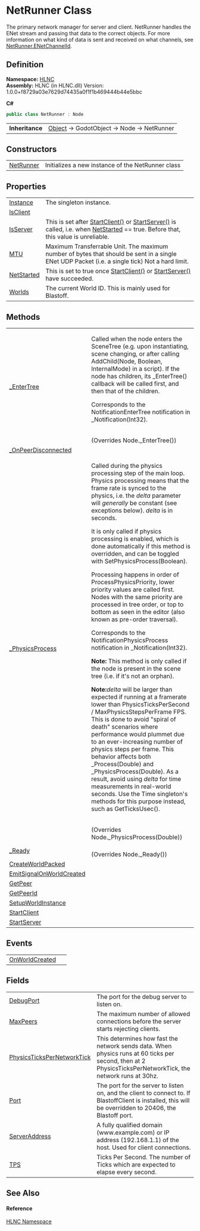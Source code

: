 # NetRunner Class


The primary network manager for server and client. NetRunner handles the ENet stream and passing that data to the correct objects. For more information on what kind of data is sent and received on what channels, see <a href="T_HLNC_NetRunner_ENetChannelId">NetRunner.ENetChannelId</a>.



## Definition
**Namespace:** <a href="N_HLNC">HLNC</a>  
**Assembly:** HLNC (in HLNC.dll) Version: 1.0.0+f8729a03e7629d74435a0f1f1b469444b44e5bbc

**C#**
``` C#
public class NetRunner : Node
```

<table><tr><td><strong>Inheritance</strong></td><td><a href="https://learn.microsoft.com/dotnet/api/system.object" target="_blank" rel="noopener noreferrer">Object</a>  →  GodotObject  →  Node  →  NetRunner</td></tr>
</table>



## Constructors
<table>
<tr>
<td><a href="M_HLNC_NetRunner__ctor">NetRunner</a></td>
<td>Initializes a new instance of the NetRunner class</td></tr>
</table>

## Properties
<table>
<tr>
<td><a href="P_HLNC_NetRunner_Instance">Instance</a></td>
<td>The singleton instance.</td></tr>
<tr>
<td><a href="P_HLNC_NetRunner_IsClient">IsClient</a></td>
<td> </td></tr>
<tr>
<td><a href="P_HLNC_NetRunner_IsServer">IsServer</a></td>
<td>This is set after <a href="M_HLNC_NetRunner_StartClient">StartClient()</a> or <a href="M_HLNC_NetRunner_StartServer">StartServer()</a> is called, i.e. when <a href="P_HLNC_NetRunner_NetStarted">NetStarted</a> == true. Before that, this value is unreliable.</td></tr>
<tr>
<td><a href="P_HLNC_NetRunner_MTU">MTU</a></td>
<td>Maximum Transferrable Unit. The maximum number of bytes that should be sent in a single ENet UDP Packet (i.e. a single tick) Not a hard limit.</td></tr>
<tr>
<td><a href="P_HLNC_NetRunner_NetStarted">NetStarted</a></td>
<td>This is set to true once <a href="M_HLNC_NetRunner_StartClient">StartClient()</a> or <a href="M_HLNC_NetRunner_StartServer">StartServer()</a> have succeeded.</td></tr>
<tr>
<td><a href="P_HLNC_NetRunner_Worlds">Worlds</a></td>
<td>The current World ID. This is mainly used for Blastoff.</td></tr>
</table>

## Methods
<table>
<tr>
<td><a href="M_HLNC_NetRunner__EnterTree">_EnterTree</a></td>
<td><p>Called when the node enters the SceneTree (e.g. upon instantiating, scene changing, or after calling AddChild(Node, Boolean, InternalMode) in a script). If the node has children, its _EnterTree() callback will be called first, and then that of the children.</p><p>

Corresponds to the NotificationEnterTree notification in _Notification(Int32).</p><br />(Overrides Node._EnterTree())</td></tr>
<tr>
<td><a href="M_HLNC_NetRunner__OnPeerDisconnected">_OnPeerDisconnected</a></td>
<td> </td></tr>
<tr>
<td><a href="M_HLNC_NetRunner__PhysicsProcess">_PhysicsProcess</a></td>
<td><p>Called during the physics processing step of the main loop. Physics processing means that the frame rate is synced to the physics, i.e. the <em>delta</em> parameter will <em>generally</em> be constant (see exceptions below). <em>delta</em> is in seconds.</p><p>

It is only called if physics processing is enabled, which is done automatically if this method is overridden, and can be toggled with SetPhysicsProcess(Boolean).</p><p>

Processing happens in order of ProcessPhysicsPriority, lower priority values are called first. Nodes with the same priority are processed in tree order, or top to bottom as seen in the editor (also known as pre-order traversal).</p><p>

Corresponds to the NotificationPhysicsProcess notification in _Notification(Int32).</p><p><b>

Note:</b> This method is only called if the node is present in the scene tree (i.e. if it's not an orphan).</p><p><b>

Note:</b><em>delta</em> will be larger than expected if running at a framerate lower than PhysicsTicksPerSecond / MaxPhysicsStepsPerFrame FPS. This is done to avoid "spiral of death" scenarios where performance would plummet due to an ever-increasing number of physics steps per frame. This behavior affects both _Process(Double) and _PhysicsProcess(Double). As a result, avoid using <em>delta</em> for time measurements in real-world seconds. Use the Time singleton's methods for this purpose instead, such as GetTicksUsec().</p><br />(Overrides Node._PhysicsProcess(Double))</td></tr>
<tr>
<td><a href="M_HLNC_NetRunner__Ready">_Ready</a></td>
<td><br />(Overrides Node._Ready())</td></tr>
<tr>
<td><a href="M_HLNC_NetRunner_CreateWorldPacked">CreateWorldPacked</a></td>
<td> </td></tr>
<tr>
<td><a href="M_HLNC_NetRunner_EmitSignalOnWorldCreated">EmitSignalOnWorldCreated</a></td>
<td> </td></tr>
<tr>
<td><a href="M_HLNC_NetRunner_GetPeer">GetPeer</a></td>
<td> </td></tr>
<tr>
<td><a href="M_HLNC_NetRunner_GetPeerId">GetPeerId</a></td>
<td> </td></tr>
<tr>
<td><a href="M_HLNC_NetRunner_SetupWorldInstance">SetupWorldInstance</a></td>
<td> </td></tr>
<tr>
<td><a href="M_HLNC_NetRunner_StartClient">StartClient</a></td>
<td> </td></tr>
<tr>
<td><a href="M_HLNC_NetRunner_StartServer">StartServer</a></td>
<td> </td></tr>
</table>

## Events
<table>
<tr>
<td><a href="E_HLNC_NetRunner_OnWorldCreated">OnWorldCreated</a></td>
<td> </td></tr>
</table>

## Fields
<table>
<tr>
<td><a href="F_HLNC_NetRunner_DebugPort">DebugPort</a></td>
<td>The port for the debug server to listen on.</td></tr>
<tr>
<td><a href="F_HLNC_NetRunner_MaxPeers">MaxPeers</a></td>
<td>The maximum number of allowed connections before the server starts rejecting clients.</td></tr>
<tr>
<td><a href="F_HLNC_NetRunner_PhysicsTicksPerNetworkTick">PhysicsTicksPerNetworkTick</a></td>
<td>This determines how fast the network sends data. When physics runs at 60 ticks per second, then at 2 PhysicsTicksPerNetworkTick, the network runs at 30hz.</td></tr>
<tr>
<td><a href="F_HLNC_NetRunner_Port">Port</a></td>
<td>The port for the server to listen on, and the client to connect to. If BlastoffClient is installed, this will be overridden to 20406, the Blastoff port.</td></tr>
<tr>
<td><a href="F_HLNC_NetRunner_ServerAddress">ServerAddress</a></td>
<td>A fully qualified domain (www.example.com) or IP address (192.168.1.1) of the host. Used for client connections.</td></tr>
<tr>
<td><a href="F_HLNC_NetRunner_TPS">TPS</a></td>
<td>Ticks Per Second. The number of Ticks which are expected to elapse every second.</td></tr>
</table>

## See Also


#### Reference
<a href="N_HLNC">HLNC Namespace</a>  
